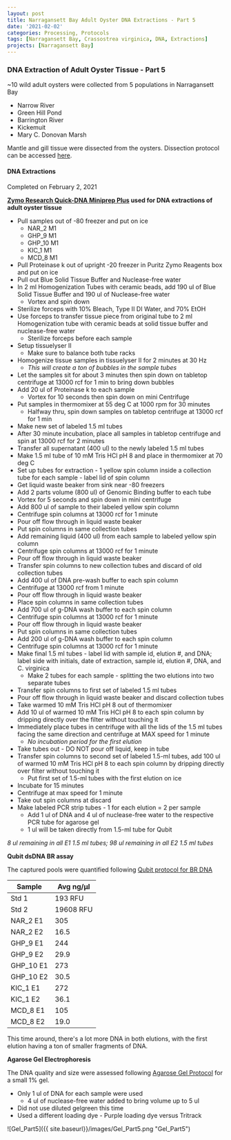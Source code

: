 ```yaml
---
layout: post
title: Narragansett Bay Adult Oyster DNA Extractions - Part 5
date: '2021-02-02'
categories: Processing, Protocols
tags: [Narragansett Bay, Crassostrea virginica, DNA, Extractions]
projects: [Narragansett Bay]
---
```


### DNA Extraction of Adult Oyster Tissue - Part 5

~10 wild adult oysters were collected from 5 populations in Narragansett Bay
  - Narrow River
  - Green Hill Pond
  - Barrington River
  - Kickemuit
  - Mary C. Donovan Marsh

Mantle and gill tissue were dissected from the oysters. Dissection protocol can be accessed [here](https://amyzyck.github.io/AmyZyck_Notebook/Narragansett-Bay-Adult-Oyster-Tissue-Dissections/).

#### DNA Extractions

Completed on February 2, 2021

__[Zymo Research Quick-DNA Miniprep Plus](https://www.zymoresearch.com/collections/quick-dna-kits/products/quick-dna-miniprep-plus-kit) used for DNA extractions of adult oyster tissue__

- Pull samples out of -80 freezer and put on ice
  - NAR_2 M1
  - GHP_9 M1
  - GHP_10 M1
  - KIC_1 M1
  - MCD_8 M1
- Pull Proteinase k out of upright -20 freezer in Puritz Zymo Reagents box and put on ice
- Pull out Blue Solid Tissue Buffer and Nuclease-free water
- In 2 ml Homogenization Tubes with ceramic beads, add 190 ul of Blue Solid Tissue Buffer and 190 ul of Nuclease-free water
  - Vortex and spin down
- Sterilize forceps with 10% Bleach, Type II DI Water, and 70% EtOH
- Use forceps to transfer tissue piece from original tube to 2 ml Homogenization tube with ceramic beads at solid tissue buffer and nuclease-free water
  - Sterilize forceps before each sample
- Setup tissuelyser II
  - Make sure to balance both tube racks
- Homogenize tissue samples in tissuelyser II for 2 minutes at 30 Hz
  - *This will create a ton of bubbles in the sample tubes*
- Let the samples sit for about 3 minutes then spin down on tabletop centrifuge at 13000 rcf for 1 min to bring down bubbles
- Add 20 ul of Proteinase k to each sample
  - Vortex for 10 seconds then spin down on mini Centrifuge
- Put samples in thermomixer at 55 deg C at 1000 rpm for 30 minutes
  - Halfway thru, spin down samples on tabletop centrifuge at 13000 rcf for 1 min
- Make new set of labeled 1.5 ml tubes
- After 30 minute incubation, place all samples in tabletop centrifuge and spin at 13000 rcf for 2 minutes
- Transfer all supernatant (400 ul) to the newly labeled 1.5 ml tubes
- Make 1.5 ml tube of 10 mM Tris HCl pH 8 and place in thermomixer at 70 deg C
- Set up tubes for extraction - 1 yellow spin column inside a collection tube for each sample - label lid of spin column
- Get liquid waste beaker from sink near -80 freezers
- Add 2 parts volume (800 ul) of Genomic Binding buffer to each tube
 - Vortex for 5 seconds and spin down in mini centrifuge
- Add 800 ul of sample to their labeled yellow spin column
- Centrifuge spin columns at 13000 rcf for 1 minute
- Pour off flow through in liquid waste beaker
- Put spin columns in same collection tubes
- Add remaining liquid (400 ul) from each sample to labeled yellow spin column
- Centrifuge spin columns at 13000 rcf for 1 minute
- Pour off flow through in liquid waste beaker
- Transfer spin columns to new collection tubes and discard of old collection tubes
- Add 400 ul of DNA pre-wash buffer to each spin column
- Centrifuge at 13000 rcf from 1 minute
- Pour off flow through in liquid waste beaker
- Place spin columns in same collection tubes
- Add 700 ul of g-DNA wash buffer to each spin column
- Centrifuge spin columns at 13000 rcf for 1 minute
- Pour off flow through in liquid waste beaker
- Put spin columns in same collection tubes
- Add 200 ul of g-DNA wash buffer to each spin column
- Centrifuge spin columns at 13000 rcf for 1 minute
- Make final 1.5 ml tubes - label lid with sample id, elution #, and DNA; label side with initials, date of extraction, sample id, elution #, DNA, and C. virginica
  - Make 2 tubes for each sample - splitting the two elutions into two separate tubes
- Transfer spin columns to first set of labeled 1.5 ml tubes
- Pour off flow through in liquid waste beaker and discard collection tubes
- Take warmed 10 mM Tris HCl pH 8 out of thermomixer
- Add 10 ul of warmed 10 mM Tris HCl pH 8 to each spin column by dripping directly over the filter without touching it
- Immediately place tubes in centrifuge with all the lids of the 1.5 ml tubes facing the same direction and centrifuge at MAX speed for 1 minute
  - *No incubation period for the first elution*
- Take tubes out - DO NOT pour off liquid, keep in tube
- Transfer spin columns to second set of labeled 1.5-ml tubes, add 100 ul of warmed 10 mM Tris HCl pH 8 to each spin column by dripping directly over filter without touching it
  - Put first set of 1.5-ml tubes with the first elution on ice
- Incubate for 15 minutes
- Centrifuge at max speed for 1 minute
- Take out spin columns at discard
- Make labeled PCR strip tubes - 1 for each elution = 2 per sample
  - Add 1 ul of DNA and 4 ul of nuclease-free water to the respective PCR tube for agarose gel
  - 1 ul will be taken directly from 1.5-ml tube for Qubit

*8 ul remaining in all E1 1.5 ml tubes; 98 ul remaining in all E2 1.5 ml tubes*

__Qubit dsDNA BR assay__

The captured pools were quantified following [Qubit protocol for BR DNA](https://meschedl.github.io/MESPutnam_Open_Lab_Notebook/Qubit-Protocol/)

|Sample|Avg ng/μl|
|----|----|
|Std 1|193 RFU|
|Std 2|19608 RFU|
|NAR_2 E1|305|
|NAR_2 E2|16.5|
|GHP_9 E1|244|
|GHP_9 E2|29.9|
|GHP_10 E1|273|
|GHP_10 E2|30.5|
|KIC_1 E1|272|
|KIC_1 E2|36.1|
|MCD_8 E1|105|
|MCD_8 E2|19.0|

This time around, there's a lot more DNA in both elutions, with the first elution having a ton of smaller fragments of DNA.

__Agarose Gel Electrophoresis__

The DNA quality and size were assessed following [Agarose Gel Protocol](https://meschedl.github.io/MES_Puritz_Lab_Notebook/2019-03-01/PPP-Lab-Gel-Protocol) for a small 1% gel.

- Only 1 ul of DNA for each sample were used
  - 4 ul of nuclease-free water added to bring volume up to 5 ul
- Did not use diluted gelgreen this time
- Used a different loading dye - Purple loading dye versus Tritrack

![Gel_Part5]({{ site.baseurl}}/images/Gel_Part5.png "Gel_Part5")
